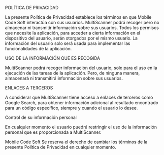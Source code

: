 POLÍTICA DE PRIVACIDAD

La presente Política de Privacidad establece los términos en que Mobile Code Soft interactúa con sus usuarios. MultiScanner podrá recoger pero no almacenar ni transmitir información sobre sus usuarios. Todos los permisos que necesite la aplicación, para acceder a cierta información en el dispositivo del usuario, serán otorgados por el mismo usuario. La información del usuario solo será usada para implementar las funcionalidades de la aplicación.

USO DE LA INFORMACIÓN QUE ES RECOGIDA

MultiScanner podrá recoger información del usuario, solo para el uso en la ejecución de las tareas de la aplicación. Pero, de ninguna manera, almacenará ni transmitirá información sobre sus usuarios. 

ENLACES A TERCEROS

A considerar que MultiScanner tiene acceso a enlaces de terceros como Google Search, para obtener información adicional al resultado encontrado para un código específico, siempre y cuando el usuario lo desee.

Control de su información personal

En cualquier momento el usuario puedrá restringir el uso de la información personal que es proporcionada a MultiScanner. 

Mobile Code Soft Se reserva el derecho de cambiar los términos de la presente Política de Privacidad en cualquier momento.